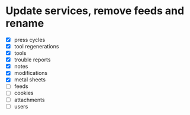 # Update services, remove feeds and rename

- [x] press cycles
- [x] tool regenerations
- [x] tools
- [x] trouble reports
- [x] notes
- [x] modifications
- [x] metal sheets
- [ ] feeds
- [ ] cookies
- [ ] attachments
- [ ] users
